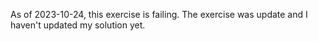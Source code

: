 As of 2023-10-24, this exercise is failing.
The exercise was update and I haven't updated my solution yet.
